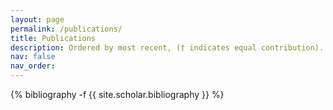 ```yaml
---
layout: page
permalink: /publications/
title: Publications
description: Ordered by most recent, († indicates equal contribution).
nav: false
nav_order: 
---
```

<!-- _pages/publications.md -->
<div class="publications">

{% bibliography -f {{ site.scholar.bibliography }} %}

</div>
